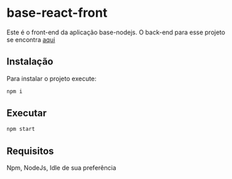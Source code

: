 # base-react-front
Este é o front-end da aplicação base-nodejs.
O back-end para esse projeto se encontra [aqui](https://github.com/FernandoOLI/base-nodejs)

## Instalação
Para instalar o projeto execute:

```bash
npm i
```

## Executar

```bash
npm start
```

## Requisitos
Npm, NodeJs, Idle de sua preferência